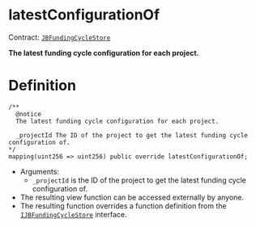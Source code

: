 # latestConfigurationOf

Contract: [`JBFundingCycleStore`](/api/contracts/jbfundingcyclestore/README.md)​‌

**The latest funding cycle configuration for each project.**

# Definition

```solidity
/** 
  @notice 
  The latest funding cycle configuration for each project.

  _projectId The ID of the project to get the latest funding cycle configuration of.
*/
mapping(uint256 => uint256) public override latestConfigurationOf;
```

* Arguments:
  * `_projectId` is the ID of the project to get the latest funding cycle configuration of.
* The resulting view function can be accessed externally by anyone.
* The resulting function overrides a function definition from the [`IJBFundingCycleStore`](/api/interfaces/ijbfundingcyclestore.md) interface.
